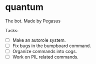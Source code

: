 # quantum
The bot. Made by Pegasus

Tasks:
- [ ] Make an autorole system.
- [ ] Fix bugs in the bumpboard command.
- [ ] Organize commands into cogs.
- [ ] Work on PIL related commands.
